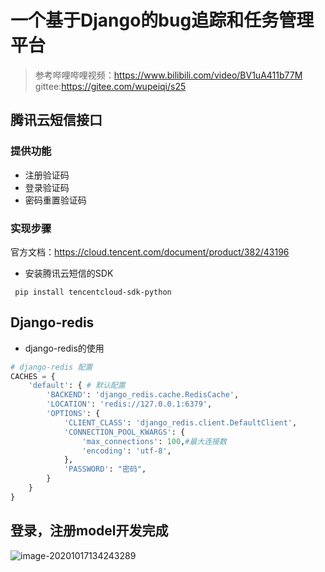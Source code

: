 # 一个基于Django的bug追踪和任务管理平台
> 参考哔哩哔哩视频：https://www.bilibili.com/video/BV1uA411b77M
> gittee:https://gitee.com/wupeiqi/s25
## 腾讯云短信接口
### 提供功能
- 注册验证码
- 登录验证码
- 密码重置验证码
### 实现步骤
官方文档：https://cloud.tencent.com/document/product/382/43196
- 安装腾讯云短信的SDK
```shell
 pip install tencentcloud-sdk-python
```
## Django-redis
- django-redis的使用
```python
# django-redis 配置
CACHES = {
    'default': { # 默认配置
        'BACKEND': 'django_redis.cache.RedisCache',
        'LOCATION': 'redis://127.0.0.1:6379',
        'OPTIONS': {
            'CLIENT_CLASS': 'django_redis.client.DefaultClient',
            'CONNECTION_POOL_KWARGS': {
                'max_connections': 100,#最大连接数
                'encoding': 'utf-8',
            },
            'PASSWORD': "密码",
        }
    }
}
```
## 登录，注册model开发完成

![image-20201017134243289](https://gitee.com/luenci/RepoImg/raw/master/img/image-20201017134243289.png)
